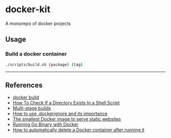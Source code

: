 docker-kit
==

A monorepo of docker projects

## Usage

### Build a docker container

```sh
./scripts/build.sh (package) (tag)
```

* * *

## References

* [docker build](https://docs.docker.com/engine/reference/commandline/build/)
* [How To Check If a Directory Exists In a Shell Script](https://www.cyberciti.biz/faq/howto-check-if-a-directory-exists-in-a-bash-shellscript/)
* [Multi-stage builds](https://docs.docker.com/build/building/multi-stage/)
* [How to use .dockerignore and its importance](https://shisho.dev/blog/posts/how-to-use-dockerignore/)
* [The smallest Docker image to serve static websites](https://lipanski.com/posts/smallest-docker-image-static-website)
* [Running Go Binary with Docker](https://www.abilityrush.com/running-go-binary-with-docker/)
* [How to automatically delete a Docker container after running it](https://www.powercms.in/article/how-automatically-delete-docker-container-after-running-it)

